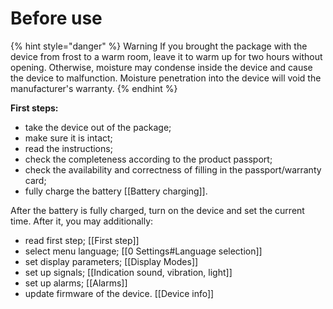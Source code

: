 # Before use

{% hint style="danger" %}
Warning If you brought the package with the device from frost to a warm room, leave it to warm up for two hours without opening. Otherwise, moisture may condense inside the device and cause the device to malfunction. Moisture penetration into the device will void the manufacturer's warranty.
{% endhint %}



**First steps:**

* take the device out of the package;
* make sure it is intact;
* read the instructions;
* check the completeness according to the product passport;
* check the availability and correctness of filling in the passport/warranty card;
* fully charge the battery \[\[Battery charging]].

After the battery is fully charged, turn on the device and set the current time. After it, you may additionally:

* read first step; \[\[First step]]
* select menu language; \[\[0 Settings#Language selection]]
* set display parameters; \[\[Display Modes]]
* set up signals; \[\[Indication sound, vibration, light]]
* set up alarms; \[\[Alarms]]
* update firmware of the device. \[\[Device info]]
